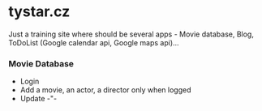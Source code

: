 # tystar.cz

Just a training site where should be several apps - Movie database, Blog, ToDoList (Google calendar api, Google maps api)...

### Movie Database
* Login
* Add a movie, an actor, a director only when logged
* Update -"- 

